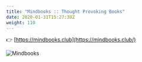 ```yaml
---
title: "Mindbooks :: Thought Provoking Books"
date: 2020-01-31T15:27:38Z
weight: 110
---
```


👉 [https://mindbooks.club](https://mindbooks.club/)

![Mindbooks](/images/mindbooks-club.png)